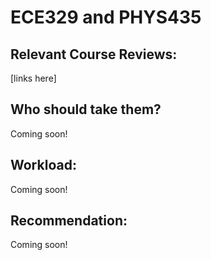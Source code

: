 # ECE329 and PHYS435

## Relevant Course Reviews:
[links here]

## Who should take them?
Coming soon!

## Workload:
Coming soon!

## Recommendation:
Coming soon!